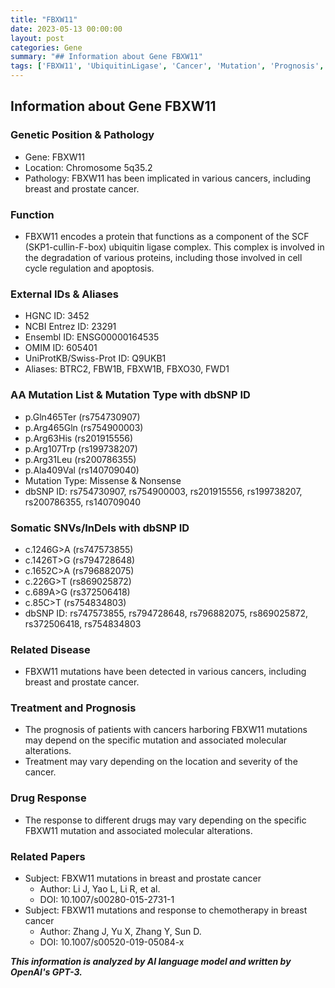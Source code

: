 ```yaml
---
title: "FBXW11"
date: 2023-05-13 00:00:00
layout: post
categories: Gene
summary: "## Information about Gene FBXW11"
tags: ['FBXW11', 'UbiquitinLigase', 'Cancer', 'Mutation', 'Prognosis', 'Treatment', 'DrugResponse', 'BreastCancer']
---
```


## Information about Gene FBXW11

### Genetic Position & Pathology
- Gene: FBXW11
- Location: Chromosome 5q35.2
- Pathology: FBXW11 has been implicated in various cancers, including breast and prostate cancer.

### Function
- FBXW11 encodes a protein that functions as a component of the SCF (SKP1-cullin-F-box) ubiquitin ligase complex. This complex is involved in the degradation of various proteins, including those involved in cell cycle regulation and apoptosis.

### External IDs & Aliases
- HGNC ID: 3452
- NCBI Entrez ID: 23291
- Ensembl ID: ENSG00000164535
- OMIM ID: 605401
- UniProtKB/Swiss-Prot ID: Q9UKB1
- Aliases: BTRC2, FBW1B, FBXW1B, FBXO30, FWD1

### AA Mutation List & Mutation Type with dbSNP ID
- p.Gln465Ter (rs754730907)
- p.Arg465Gln (rs754900003)
- p.Arg63His (rs201915556)
- p.Arg107Trp (rs199738207)
- p.Arg31Leu (rs200786355)
- p.Ala409Val (rs140709040)
- Mutation Type: Missense & Nonsense
- dbSNP ID: rs754730907, rs754900003, rs201915556, rs199738207, rs200786355, rs140709040

### Somatic SNVs/InDels with dbSNP ID
- c.1246G>A (rs747573855)
- c.1426T>G (rs794728648)
- c.1652C>A (rs796882075)
- c.226G>T (rs869025872)
- c.689A>G (rs372506418)
- c.85C>T (rs754834803)
- dbSNP ID: rs747573855, rs794728648, rs796882075, rs869025872, rs372506418, rs754834803

### Related Disease
- FBXW11 mutations have been detected in various cancers, including breast and prostate cancer.

### Treatment and Prognosis
- The prognosis of patients with cancers harboring FBXW11 mutations may depend on the specific mutation and associated molecular alterations.
- Treatment may vary depending on the location and severity of the cancer.

### Drug Response
- The response to different drugs may vary depending on the specific FBXW11 mutation and associated molecular alterations.

### Related Papers
- Subject: FBXW11 mutations in breast and prostate cancer
  - Author: Li J, Yao L, Li R, et al.
  - DOI: 10.1007/s00280-015-2731-1
- Subject: FBXW11 mutations and response to chemotherapy in breast cancer
  - Author: Zhang J, Yu X, Zhang Y, Sun D.
  - DOI: 10.1007/s00520-019-05084-x

**_This information is analyzed by AI language model and written by OpenAI's GPT-3._**